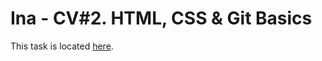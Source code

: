 # Ina - CV#2. HTML, CSS & Git Basics

This task is located [here](https://InaFK.github.io/rsschool-cv/).
